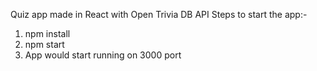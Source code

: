 Quiz app made in React with Open Trivia DB API
Steps to start the app:-
1. npm install
2. npm start
3. App would start running on 3000 port